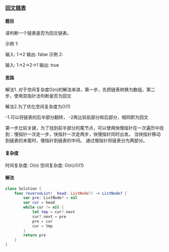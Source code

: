 ### [回文链表](https://leetcode-cn.com/problems/palindrome-linked-list/)

#### 题目

请判断一个链表是否为回文链表。

示例 1:

输入: 1->2
输出: false
示例 2:

输入: 1->2->2->1
输出: true


#### 思路

解法1. 对于空间复杂度O(n)的解法来讲，第一步，先把链表转换为数组，第二步，使用双指针法判断是否为回文

解法2.为了优化空间复杂度为O(1)

-1.可以将链表的后半部分翻转，
-2再比较前部分和后部分，相同即为回文

第一步比较关键，为了找到前半部分的尾节点，可以使用快慢指针在一次遍历中找到：慢指针一次走一步，快指针一次走两步，快慢指针同时出发。
当快指针移动到链表的末尾时，慢指针到链表的中间。
通过慢指针将链表分为两部分。

#### 复杂度

时间复杂度: O(n)
空间复杂度: O(n)/O(1)

#### 解法
```swift
class Solution {
    func reverseList(_ head: ListNode?) -> ListNode? {
        var pre: ListNode? = nil
        var cur = head
        while cur != nil {
            let tmp = cur?.next
            cur?.next = pre
            pre = cur
            cur = tmp
        }
        return pre
    }
}
```
